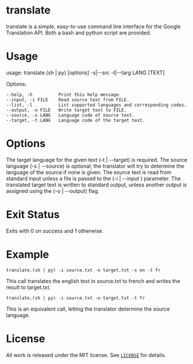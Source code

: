# translate
translate is a simple, easy-to-use command line interface for the Google
Translation API. Both a bash and python script are provided.


Usage  
=====

usage:  translate.(sh | py) [options] -s|--src <LANG> -t|--targ LANG [TEXT]

Options:

    --help, -h          Print this help message.
    --input, -i FILE    Read source text from FILE.
    --list, -l          List supported languages and corresponding codes.
    --output, -o FILE   Write target text to FILE.
    --source, -s LANG   Language code of source text.
    --target, -t LANG   Language code of the target text.


Options
=======

The target language for the given text (-t | --target) is required. The source language (-s | --source) is optional; the translator will try to determine the language of the source if none is given. The source text is read from
standard input unless a file is passed to the (-i | --input ) parameter.
The translated target text is written to standard output, unless another
output is assigned using the (-o | --output) flag.


Exit Status
===========

Exits with 0 on success and 1 otherwise.


Example
=======

    translate.(sh | py) -i source.txt -o target.txt -s en -t fr

This call translates the english text in source.txt to french and writes
the result to target.txt.

    translate.(sh | py) -i source.txt -o target.txt -t fr

This is an equivalent call, letting the translator determine the source
language.



License
=======

All work is released under the MIT license. See [`LICENSE`](../LICENSE.md) for details.
